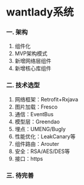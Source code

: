 # wantlady系统
### 一. 架构
1. 组件化
2. MVP架构模式
3. 新增网络层组件
4. 新增核心库组件

### 二. 技术选型
1. 网络框架：Retrofit+Rxjava
2. 图片加载：Fresco
3. 通信：EventBus
4. 模型层：Greendao
5. 埋点：UMENG/Bugly
6. 性能优化：LeakCanary等
7. 组件路由：Arouter
8. 安全：RSA/AES/DES等
9. 接口：https
### 三. 待完善


